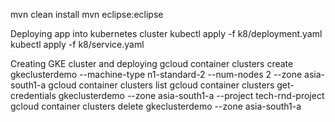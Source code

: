 
mvn clean install
mvn eclipse:eclipse

Deploying app into kubernetes cluster
kubectl apply -f k8/deployment.yaml
kubectl apply -f k8/service.yaml

Creating GKE cluster and deploying
gcloud container clusters create gkeclusterdemo --machine-type n1-standard-2 --num-nodes 2 --zone asia-south1-a
gcloud container clusters list
gcloud container clusters get-credentials gkeclusterdemo --zone asia-south1-a --project tech-rnd-project
gcloud container clusters delete gkeclusterdemo --zone asia-south1-a